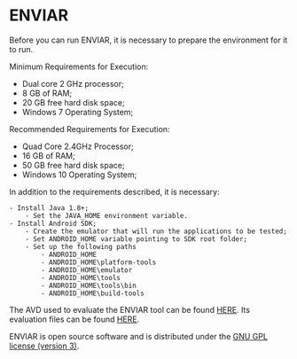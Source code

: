 # ENVIAR

Before you can run ENVIAR, it is necessary to prepare the environment for it to run.

Minimum Requirements for Execution:

  - Dual core 2 GHz processor;
  - 8 GB of RAM;
  - 20 GB free hard disk space;
  - Windows 7 Operating System;

Recommended Requirements for Execution:

  - Quad Core 2.4GHz Processor;
  - 16 GB of RAM;
  - 50 GB free hard disk space;
  - Windows 10 Operating System;

In addition to the requirements described, it is necessary:

	- Install Java 1.8+;
		- Set the JAVA_HOME environment variable.
	- Install Android SDK;
		- Create the emulator that will run the applications to be tested;
		- Set ANDROID_HOME variable pointing to SDK root folder;
		- Set up the following paths	
			- ANDROID_HOME
			- ANDROID_HOME\platform-tools
			- ANDROID_HOME\emulator
			- ANDROID_HOME\tools
			- ANDROID_HOME\tools\bin
			- ANDROID_HOME\build-tools

The AVD used to evaluate the ENVIAR tool can be found [HERE](https://drive.google.com/drive/folders/1qIOzFmquatkcI-2ZJD0aXudY_kNMf9tB?usp=sharing). Its evaluation files can be found [HERE](https://1drv.ms/u/s!AsZf37wBzvQLj4gsOtVe1YDAkkfGpQ?e=j4aS14).

ENVIAR is open source software and is distributed under the [GNU GPL license (version 3)](http://www.gnu.org/licenses/gpl-3.0.txt).
